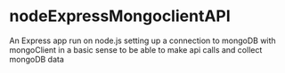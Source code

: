 # nodeExpressMongoclientAPI
An Express app run on node.js setting up a connection to mongoDB with mongoClient in a basic sense to be able to make api calls and collect mongoDB data
